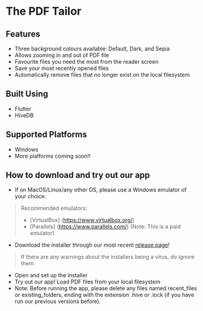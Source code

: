 # The PDF Tailor

## Features
- Three background colours available: Default, Dark, and Sepia
- Allows zooming in and out of PDF file
- Favourite files you need the most from the reader screen
- Save your most recently opened files
- Automatically remove files that no longer exist on the local filesystem

## Built Using
- Flutter
- HiveDB

## Supported Platforms
- Windows
- More platforms coming soon!!

## How to download and try out our app
- If on MacOS/Linux/any other OS, please use a Windows emulator of your choice.
> Recommended emulators:  
> - [VirtualBox] (https://www.virtualbox.org/)  
> - [Parallels] (https://www.parallels.com/) (Note: This is a paid emulator)  
- Download the installer through our most recent [release page](https://github.com/yuechen2001/Orbital_22-23_PDFReader/releases/tag/v1.1.0)!
> If there are any warnings about the installers being a virus, do ignore them
- Open and set up the installer
- Try out our app! Load PDF files from your local filesystem
- Note: Before running the app, please delete any files named recent_files or existing_folders, ending with the extension .hive or .lock (if you have run our previous versions before).
